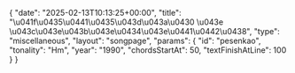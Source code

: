 {
    "date": "2025-02-13T10:13:25+00:00",
    "title": "\u041f\u0435\u0441\u0435\u043d\u043a\u0430 \u043e \u043c\u043e\u043b\u043e\u0434\u043e\u0441\u0442\u0438",
    "type": "miscellaneous",
    "layout": "songpage",
    "params": {
        "id": "pesenkao",
        "tonality": "Hm",
        "year": "1990",
        "chordsStartAt": 50,
        "textFinishAtLine": 100
    }
}